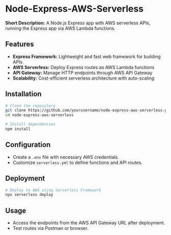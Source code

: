 # Node-Express-AWS-Serverless

**Short Description:** A Node.js Express app with AWS serverless APIs, running the Express app via AWS Lambda functions.

## Features
- **Express Framework:** Lightweight and fast web framework for building APIs
- **AWS Serverless:** Deploy Express routes as AWS Lambda functions
- **API Gateway:** Manage HTTP endpoints through AWS API Gateway
- **Scalability:** Cost-efficient serverless architecture with auto-scaling

## Installation
```bash
# Clone the repository
git clone https://github.com/yourusername/node-express-aws-serverless.git
cd node-express-aws-serverless

# Install dependencies
npm install
```

## Configuration
- Create a `.env` file with necessary AWS credentials.
- Customize `serverless.yml` to define functions and API routes.

## Deployment
```bash
# Deploy to AWS using Serverless Framework
npx serverless deploy
```

## Usage
- Access the endpoints from the AWS API Gateway URL after deployment.
- Test routes via Postman or browser.



